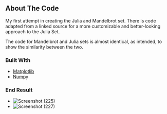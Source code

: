<!-- ABOUT THE PROJECT -->
## About The Code

My first attempt in creating the Julia and Mandelbrot set. There is code adapted from a linked source for a more customizable and better-looking approach to the Julia Set. 

The code for Mandelbrot and Julia sets is almost identical, as intended, to show the similarity between the two.

### Built With

* [Matplotlib](https://matplotlib.org/)
* [Numpy](https://numpy.org/)

### End Result

* ![Screenshot (225)](https://user-images.githubusercontent.com/56905673/113817860-6de8f300-9790-11eb-911b-56ee7cb62587.png)
* ![Screenshot (227)](https://user-images.githubusercontent.com/56905673/113817845-688ba880-9790-11eb-8413-4ac42e5e80b5.png)
